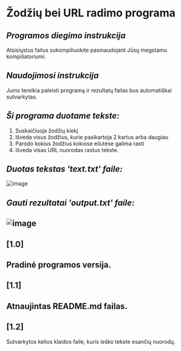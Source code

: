 # Žodžių bei URL radimo programa

*Programos diegimo instrukcija*
----------------------------------
Atsisiųstus failus sukompiliuokite pasinaudojant Jūsų megstamu kompiliatoriumi.

*Naudojimosi instrukcija*
----------------------------------
Jums tereikia paleisti programą ir rezultatų failas bus automatiškai sutvarkytas.

*Ši programa duotame tekste:*
----------------------------------
1. Suskaičiuoja žodžių kiekį
2. Išveda visus žodžius, kurie pasikartoja 2 kartus arba daugiau
3. Parodo kokius žodžius kokiose eilutėse galima rasti
4. Išveda visas URL nuorodas rastus tekste.

*Duotas tekstas 'text.txt' faile:*
-----------------------------------------
![image](https://user-images.githubusercontent.com/73912309/121179931-eb041780-c868-11eb-9acc-2f836ef51d80.png)

*Gauti rezultatai 'output.txt' faile:*
-----------------------------------------
![image](https://user-images.githubusercontent.com/73912309/121180368-71205e00-c869-11eb-91b4-ea645b976667.png)
-----------------------------------------
[1.0]
-----------------------------------------
Pradinė programos versija.
-----------------------------------------
[1.1]
-----------------------------------------
Atnaujintas README.md failas.
-----------------------------------------
[1.2]
-----------------------------------------
Sutvarkytos kelios klaidos faile, kuris ieško tekste esančių nuorodų.
